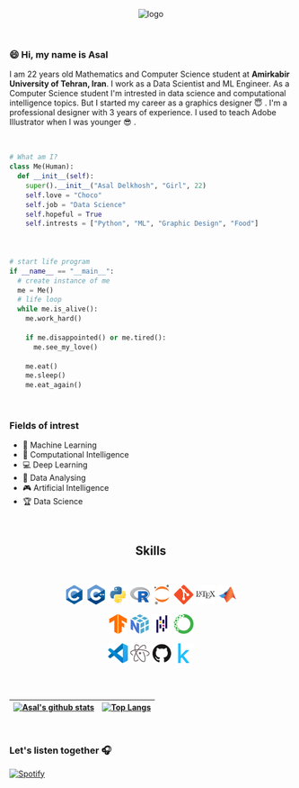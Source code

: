 <p align="center">
  <img src="main.gif" alt="logo" width="450" />
</p>

<br />

### :smile: Hi, my name is Asal

I am 22 years old Mathematics and Computer Science student at **Amirkabir University of Tehran, Iran**.
I work as a Data Scientist and ML Engineer. As a Computer Science student I'm intrested in data science 
and computational intelligence topics. But I started my career as a graphics designer :innocent: . 
I'm a professional designer with 3 years of experience.
I used to teach Adobe Illustrator when I was younger :sunglasses: .<br />

<br />

```python
# What am I?
class Me(Human):
  def __init__(self):
    super().__init__("Asal Delkhosh", "Girl", 22)
    self.love = "Choco"
    self.job = "Data Science" 
    self.hopeful = True
    self.intrests = ["Python", "ML", "Graphic Design", "Food"]



# start life program
if __name__ == "__main__":
  # create instance of me
  me = Me()
  # life loop
  while me.is_alive():
    me.work_hard()
    
    if me.disappointed() or me.tired():
      me.see_my_love()
    
    me.eat()
    me.sleep()
    me.eat_again()

```

<br />

### Fields of intrest

- :baby: Machine Learning
- :brain: Computational Intelligence
- :computer: Deep Learning
- :abacus: Data Analysing
- :video_game: Artificial Intelligence
- :trophy: Data Science

<br />

<h2 align="center">
  Skills
</h2>

<br />

<p align="center">

<img src="https://github.com/devicons/devicon/blob/master/icons/c/c-original.svg" width="35" alt="c" />
<img src="https://github.com/devicons/devicon/blob/master/icons/cplusplus/cplusplus-original.svg" width="35" alt="cpp" />
<img src="https://github.com/devicons/devicon/blob/master/icons/python/python-original.svg" width="35" alt="python" />
<img src="https://github.com/devicons/devicon/blob/master/icons/r/r-original.svg" width="35" alt="r" />
<img src="https://github.com/devicons/devicon/blob/master/icons/jupyter/jupyter-original.svg" width="35" alt="juptyer" />
<img src="https://github.com/devicons/devicon/blob/master/icons/git/git-original.svg" width="35" alt="git" />
<img src="https://github.com/devicons/devicon/blob/master/icons/latex/latex-original.svg" width="35" alt="latex" />
<img src="https://github.com/devicons/devicon/blob/master/icons/matlab/matlab-original.svg" width="35" alt="matlab" />

</p>

<p align="center">

<img src="https://github.com/devicons/devicon/blob/master/icons/tensorflow/tensorflow-original.svg" width="35" alt="tensorflow" />
<img src="https://github.com/devicons/devicon/blob/master/icons/numpy/numpy-original.svg" width="35" alt="numpy" />
<img src="https://github.com/devicons/devicon/blob/master/icons/pandas/pandas-original.svg" width="35" alt="pandas" />
<img src="https://github.com/devicons/devicon/blob/master/icons/anaconda/anaconda-original.svg" width="35" alt="anaconda" />

</p>

<p align="center">

<img src="https://github.com/devicons/devicon/blob/master/icons/vscode/vscode-original.svg" width="35" alt="vscode" />
<img src="https://github.com/devicons/devicon/blob/master/icons/atom/atom-original.svg" width="35" alt="atom" />
<img src="https://github.com/devicons/devicon/blob/master/icons/github/github-original.svg" width="35" alt="github" />
<img src="https://github.com/devicons/devicon/blob/master/icons/kaggle/kaggle-original.svg" width="35" alt="kaggle" />

</p>

<br />
<br />

| [![Asal's github stats](https://github-readme-stats.vercel.app/api?username=asaldelkhosh&theme=synthwave&include_all_commits=true&count_private=true&show_icons=true&line_height=20)](https://github.com/anuraghazra/github-readme-stats) | [![Top Langs](https://github-readme-stats.vercel.app/api/top-langs/?username=asaldelkhosh&layout=compact&theme=synthwave)](https://github.com/anuraghazra/github-readme-stats) |
|:----:|:-------:|

<br />

### Let's listen together 🎧

[![Spotify](https://github-readme-remake.vercel.app/api/spotify)](https://open.spotify.com/user/mr5jgbqp3jw221j271iz2nix9)
